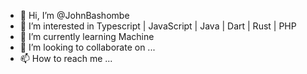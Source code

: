 - 👋 Hi, I’m @JohnBashombe
- 👀 I’m interested in Typescript | JavaScript | Java | Dart | Rust | PHP
- 🌱 I’m currently learning Machine 
- 💞️ I’m looking to collaborate on ...
- 📫 How to reach me ...

<!---
JohnBashombe/JohnBashombe is a ✨ special ✨ repository because its `README.md` (this file) appears on your GitHub profile.
You can click the Preview link to take a look at your changes.
--->
